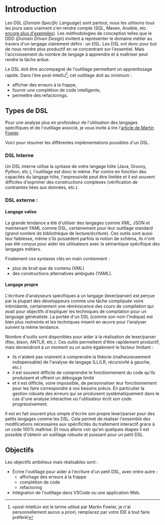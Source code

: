 # Introduction

Les DSL (*Domain Specific Language*) sont partout, nous les utilisons tous les jours sans vraiment s'en rendre compte
(SQL, Maven, Ansible, etc. [encore plus d'exemples](https://tomassetti.me/domain-specific-languages/)).
Les méthodologies de conception telles que le DDD (*Domain Driven Design*)
invitent a représenter le domaine métier au travers d'un langage clairement défini : un DSL.
Les DSL ont donc pour but de nous rendre plus productif en se concentrant sur l'essentiel.
Mais l'accroissement du nombre de langage à apprendre et à maîtriser peut rendre la tâche ardue.

Le DSL doit être accompagné de l'outillage permettant un apprentissage rapide.
Dans l'ère post-IntelliJ[^1], cet outillage doit au minimum :
* afficher des erreurs à la frappe,
* fournir une complétion de code intelligente,
* permettre des refactorings.

## Types de DSL

Pour une analyse plus en profondeur de l'utilisation des langages spécifiques et de l'outillage associé,
je vous invite à lire l'[article de Martin Fowler](https://www.martinfowler.com/articles/languageWorkbench.html).

Voici pour résumer les différentes implémentations possibles d'un DSL.

### DSL Interne

Un DSL interne utilise la syntaxe de votre langage hôte (Java, Groovy, Python, etc.),
l'outillage est donc le même. Par contre en fonction des capacités du langage hôte, l'expressivité peut être limitée
et il est souvent difficiles d'exprimer des constructions complexes
(vérification de contraintes liées aux données, etc.).

### DSL externe :

#### Langage valise

La grande tendance a été d'utiliser des langages comme XML, JSON et maintenant YAML comme DSL, certainement
pour leur outillage standard (grand nombre de bibliothèque de lecture/écriture). Ces outils sont aussi
leur faiblesse, même s'ils possèdent parfois la notion de schéma, ils n'ont pas été conçus pour aider les utilisateurs
avec la sémantique spécifique des langages métiers.

Finalement ces syntaxes clés en main contiennent :
* plus de bruit que de contenu (XML)
* des constructions alternatives ambiguës (YAML).

#### Langage propre

L'écriture d'analyseurs spécifiques à un langage (lexer/parser) est perçue par la plupart des développeurs
comme une tâche compliquée voire intimidante, certainement une réminiscence des cours de compilation qui
avait pour objectifs d'expliquer les techniques de compilation pour un language généraliste.
La portée d'un DSL (comme son nom l'indique) est bien plus restreinte et les techniques misent en œuvre
pour l'analyser suivent la même tendance.

Nombre d'outils sont disponibles pour aider à la réalisation de lexer/parser (flex, bison, ANTLR, etc.).
Ces outils permettent d'être rapidement productif, mais deviendront à un moment ou un autre également le facteur limitant :
* ils n'aident pas vraiment à comprendre la théorie (malheureusement indispensable) de l'analyse de langage (LL/LR, récursivité à gauche, etc.)
* il est souvent difficile de comprendre le fonctionnement du code qu'ils produisent et offrent un débogage limité
* et il est difficile, voire impossible, de personnaliser leur fonctionnement pour les faire correspondre à vos besoins précis.
  En particulier la gestion robuste des erreurs qui se produisent systématiquement dans le cas d'une analyse interactive où
  l'utilisateur écrit son code progressivement.

Il est en fait souvent plus simple d'écrire son propre lexer/parser pour des petits langages comme les DSL.
Cela permet de réaliser l'ensemble des modifications nécessaires aux spécificités du traitement interactif
grace à un code 100% maîtrisé. Et nous allons voir qu'en quelques étapes il est possible d'obtenir un outillage
robuste et puissant pour un petit DSL.

## Objectifs

Les objectifs ambitieux mais réalisables sont :

* Écrire l'outillage pour aider à l'écriture d'un petit DSL, avec entre autre :
  * affichage des erreurs à la frappe
  * complétion de code
  * refactoring
* Intégration de l'outillage dans VSCode ou une application Web.

[^1]: «post-IntelliJ» est le terme utilisé par Martin Fowler, je n'ai personnellement aucun a priori, remplacez par votre IDE à tout faire préféré!
